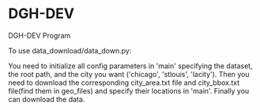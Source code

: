 # DGH-DEV
DGH-DEV Program

To use data_download/data_down.py:

You need to initialize all config parameters in 'main' specifying the dataset, the root path, and the city you want ('chicago', 'stlouis', 'lacity'). Then you need to download the corresponding city_area.txt file and city_bbox.txt file(find them in geo_files) and specify their locations in 'main'. Finally you can download the data.
